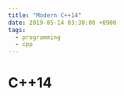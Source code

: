 ```yaml
---
title: "Modern C++14"
date: 2019-05-14 03:30:00 +0900
tags:
  - programming
  - cpp
---
```


C++14
===
